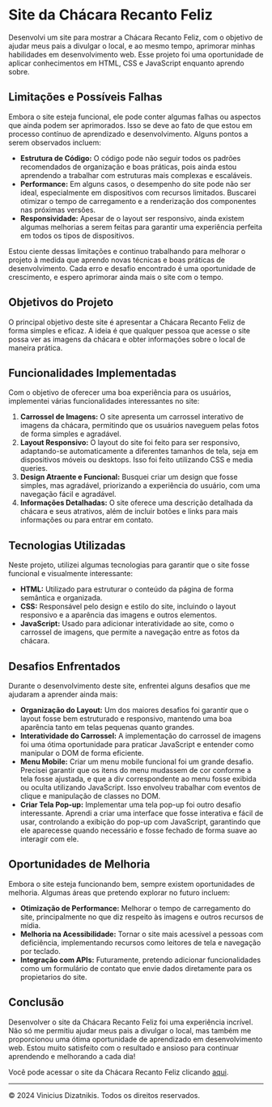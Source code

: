 <h1>Site da Chácara Recanto Feliz</h1>

<p>Desenvolvi um site para mostrar a Chácara Recanto Feliz, com o objetivo de ajudar meus pais a divulgar o local, e ao mesmo tempo, aprimorar minhas habilidades em desenvolvimento web. Esse projeto foi uma oportunidade de aplicar conhecimentos em HTML, CSS e JavaScript enquanto aprendo sobre.</p>

<h2>Limitações e Possíveis Falhas</h2>
<p>Embora o site esteja funcional, ele pode conter algumas falhas ou aspectos que ainda podem ser aprimorados. Isso se deve ao fato de que estou em processo contínuo de aprendizado e desenvolvimento. Alguns pontos a serem observados incluem:</p>
<ul>
    <li><strong>Estrutura de Código:</strong> O código pode não seguir todos os padrões recomendados de organização e boas práticas, pois ainda estou aprendendo a trabalhar com estruturas mais complexas e escaláveis.</li>
    <li><strong>Performance:</strong> Em alguns casos, o desempenho do site pode não ser ideal, especialmente em dispositivos com recursos limitados. Buscarei otimizar o tempo de carregamento e a renderização dos componentes nas próximas versões.</li>
    <li><strong>Responsividade:</strong> Apesar de o layout ser responsivo, ainda existem algumas melhorias a serem feitas para garantir uma experiência perfeita em todos os tipos de dispositivos.</li>
</ul>

<p>Estou ciente dessas limitações e continuo trabalhando para melhorar o projeto à medida que aprendo novas técnicas e boas práticas de desenvolvimento. Cada erro e desafio encontrado é uma oportunidade de crescimento, e espero aprimorar ainda mais o site com o tempo.</p>


<h2>Objetivos do Projeto</h2>
<p>O principal objetivo deste site é apresentar a Chácara Recanto Feliz de forma simples e eficaz. A ideia é que qualquer pessoa que acesse o site possa ver as imagens da chácara e obter informações sobre o local de maneira prática.</p>

<h2>Funcionalidades Implementadas</h2>
<p>Com o objetivo de oferecer uma boa experiência para os usuários, implementei várias funcionalidades interessantes no site:</p>
<ol>
    <li>
        <strong>Carrossel de Imagens:</strong> O site apresenta um carrossel interativo de imagens da chácara, permitindo que os usuários naveguem pelas fotos de forma simples e agradável.
    </li>
    <li>
        <strong>Layout Responsivo:</strong> O layout do site foi feito para ser responsivo, adaptando-se automaticamente a diferentes tamanhos de tela, seja em dispositivos móveis ou desktops. Isso foi feito utilizando CSS e media queries.
    </li>
    <li>
        <strong>Design Atraente e Funcional:</strong> Busquei criar um design que fosse simples, mas agradável, priorizando a experiência do usuário, com uma navegação fácil e agradável.
    </li>
    <li>
        <strong>Informações Detalhadas:</strong> O site oferece uma descrição detalhada da chácara e seus atrativos, além de incluir botões e links para mais informações ou para entrar em contato.
    </li>
</ol>

<h2>Tecnologias Utilizadas</h2>
<p>Neste projeto, utilizei algumas tecnologias para garantir que o site fosse funcional e visualmente interessante:</p>
<ul>
    <li><strong>HTML:</strong> Utilizado para estruturar o conteúdo da página de forma semântica e organizada.</li>
    <li><strong>CSS:</strong> Responsável pelo design e estilo do site, incluindo o layout responsivo e a aparência das imagens e outros elementos.</li>
    <li><strong>JavaScript:</strong> Usado para adicionar interatividade ao site, como o carrossel de imagens, que permite a navegação entre as fotos da chácara.</li>
</ul>

<h2>Desafios Enfrentados</h2>
<p>Durante o desenvolvimento deste site, enfrentei alguns desafios que me ajudaram a aprender ainda mais:</p>
<ul>
    <li><strong>Organização do Layout:</strong> Um dos maiores desafios foi garantir que o layout fosse bem estruturado e responsivo, mantendo uma boa aparência tanto em telas pequenas quanto grandes.</li>
    <li><strong>Interatividade do Carrossel:</strong> A implementação do carrossel de imagens foi uma ótima oportunidade para praticar JavaScript e entender como manipular o DOM de forma eficiente.</li>
    <li><strong>Menu Mobile:</strong> Criar um menu mobile funcional foi um grande desafio. Precisei garantir que os itens do menu mudassem de cor conforme a tela fosse ajustada, e que a div correspondente ao menu fosse exibida ou oculta utilizando JavaScript. Isso envolveu trabalhar com eventos de clique e manipulação de classes no DOM.</li>
    <li><strong>Criar Tela Pop-up:</strong> Implementar uma tela pop-up foi outro desafio interessante. Aprendi a criar uma interface que fosse interativa e fácil de usar, controlando a exibição do pop-up com JavaScript, garantindo que ele aparecesse quando necessário e fosse fechado de forma suave ao interagir com ele.</li>
</ul>


<h2>Oportunidades de Melhoria</h2>
<p>Embora o site esteja funcionando bem, sempre existem oportunidades de melhoria. Algumas áreas que pretendo explorar no futuro incluem:</p>
<ul>
    <li><strong>Otimização de Performance:</strong> Melhorar o tempo de carregamento do site, principalmente no que diz respeito às imagens e outros recursos de mídia.</li>
    <li><strong>Melhoria na Acessibilidade:</strong> Tornar o site mais acessível a pessoas com deficiência, implementando recursos como leitores de tela e navegação por teclado.</li>
    <li><strong>Integração com APIs:</strong> Futuramente, pretendo adicionar funcionalidades como um formulário de contato que envie dados diretamente para os propietarios do site.</li>
</ul>

<h2>Conclusão</h2>
<p>Desenvolver o site da Chácara Recanto Feliz foi uma experiência incrível. Não só me permitiu ajudar meus pais a divulgar o local, mas também me proporcionou uma ótima oportunidade de aprendizado em desenvolvimento web. Estou muito satisfeito com o resultado e ansioso para continuar aprendendo e melhorando a cada dia!</p>

<p>Você pode acessar o site da Chácara Recanto Feliz clicando <a href="URL_DO_SEU_SITE" target="_blank">aqui</a>.</p>

<hr>

<p>&copy; 2024 Vinicius Dizatnikis. Todos os direitos reservados.</p>
